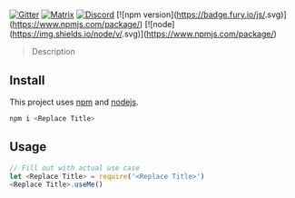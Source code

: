 # <Replace Title> <!-- Rename this to the <Replace Title> of the repository -->

[![Gitter](https://img.shields.io/gitter/room/nwjs/nw.js.svg)](https://gitter.im/orbitdb/Lobby) [![Matrix](https://img.shields.io/badge/matrix-%23orbitdb%3Apermaweb.io-blue.svg)](https://riot.permaweb.io/#/room/#orbitdb:permaweb.io) [![Discord](https://img.shields.io/discord/475789330380488707?color=blueviolet&label=discord)](https://discord.gg/cscuf5T)
[![npm version](https://badge.fury.io/js/<Replace Title>.svg)](https://www.npmjs.com/package/<Replace Title>)
[![node](https://img.shields.io/node/v/<Replace Title>.svg)](https://www.npmjs.com/package/<Replace Title>)

> Description <!-- This should match the GitHub description -->

<!-- More description as needed -->

## Install

This project uses [npm](http://npmjs.com/) and [nodejs](https://nodejs.org/).

```sh
npm i <Replace Title>
```

## Usage

```js
// Fill out with actual use case
let <Replace Title> = require('<Replace Title>')
<Replace Title>.useMe()
```

<!-- Add any exported methods here. You can also create an API section. -->
